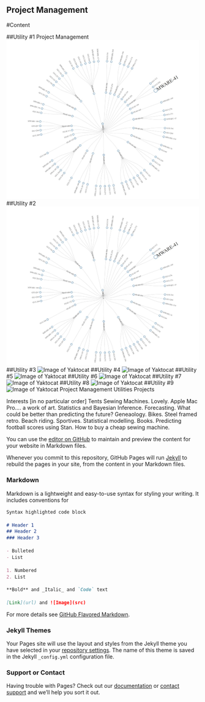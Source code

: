 ## Project Management

#Content

##Utility #1 Project Management
![Image of RTree001](tree001.jpg)
##Utility #2
![Image of RTree002](https://github.com/louismehr/louismehr.github.io/blob/master/tree001.jpg)
##Utility #3
![Image of Yaktocat](https://louismehr.github.com/tree001.jpg)
##Utility #4
![Image of Yaktocat](https://louismehr.github.com/tree001.jpg)
##Utility #5
![Image of Yaktocat](https://louismehr.github.com/tree001.jpg)
##Utility #6
![Image of Yaktocat](https://louismehr.github.com/tree001.jpg)
##Utility #7
![Image of Yaktocat](https://louismehr.github.com/tree001.jpg)
##Utility #8
![Image of Yaktocat](https://louismehr.github.com/tree001.jpg)
##Utility #9
![Image of Yaktocat](https://louismehr.github.com/tree001.jpg)
Project Management
Utilities
Projects

Interests [in no particular order]
Tents
Sewing Machines.  Lovely.
Apple Mac Pro….  a work of art.
Statistics and Bayesian Inference.
Forecasting.  What could be better than predicting the future?
Geneaology.
Bikes.
Steel framed retro.
Beach riding.
Sportives.
Statistical modelling.
Books.
Predicting football scores using Stan.
How to buy a cheap sewing machine.


You can use the [editor on GitHub](https://github.com/louismehr/louismehr.github.io/edit/master/index.md) to maintain and preview the content for your website in Markdown files.

Whenever you commit to this repository, GitHub Pages will run [Jekyll](https://jekyllrb.com/) to rebuild the pages in your site, from the content in your Markdown files.

### Markdown

Markdown is a lightweight and easy-to-use syntax for styling your writing. It includes conventions for

```markdown
Syntax highlighted code block

# Header 1
## Header 2
### Header 3

- Bulleted
- List

1. Numbered
2. List

**Bold** and _Italic_ and `Code` text

[Link](url) and ![Image](src)
```

For more details see [GitHub Flavored Markdown](https://guides.github.com/features/mastering-markdown/).

### Jekyll Themes

Your Pages site will use the layout and styles from the Jekyll theme you have selected in your [repository settings](https://github.com/louismehr/louismehr.github.io/settings). The name of this theme is saved in the Jekyll `_config.yml` configuration file.

### Support or Contact

Having trouble with Pages? Check out our [documentation](https://docs.github.com/categories/github-pages-basics/) or [contact support](https://github.com/contact) and we’ll help you sort it out.
